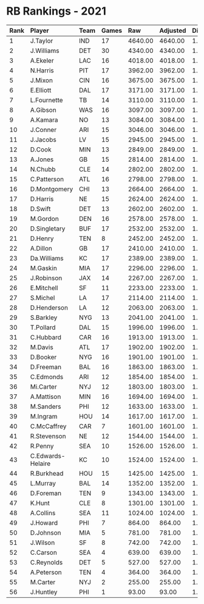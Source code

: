 # RB Rankings - 2021

| Rank | Player            | Team | Games | Raw     | Adjusted | Difficulty | Avg/Game | Typical | Consistency | Trend    |
| :----| :-----------------| :----| :-----| :-------| :--------| :----------| :--------| :-------| :-----------| :--------|
| 1    | J.Taylor          | IND  | 17    | 4640.00 | 4640.00  | 1.000      | 272.94   | 275.00  | 10/0/7      | +76.5%   |
| 2    | J.Williams        | DET  | 30    | 4340.00 | 4340.00  | 1.000      | 144.67   | 138.50  | 15/4/11     | +101.6%  |
| 3    | A.Ekeler          | LAC  | 16    | 4018.00 | 4018.00  | 1.000      | 251.12   | 260.50  | 8/3/5       | +63.5%   |
| 4    | N.Harris          | PIT  | 17    | 3962.00 | 3962.00  | 1.000      | 233.06   | 247.50  | 9/2/6       | +79.9%   |
| 5    | J.Mixon           | CIN  | 16    | 3675.00 | 3675.00  | 1.000      | 229.69   | 230.00  | 9/0/7       | +110.4%  |
| 6    | E.Elliott         | DAL  | 17    | 3171.00 | 3171.00  | 1.000      | 186.53   | 185.00  | 8/1/8       | +84.8%   |
| 7    | L.Fournette       | TB   | 14    | 3110.00 | 3110.00  | 1.000      | 222.14   | 207.00  | 6/2/6       | INACTIVE |
| 8    | A.Gibson          | WAS  | 16    | 3097.00 | 3097.00  | 1.000      | 193.56   | 203.00  | 8/2/6       | +94.4%   |
| 9    | A.Kamara          | NO   | 13    | 3084.00 | 3084.00  | 1.000      | 237.23   | 237.00  | 5/3/5       | +83.5%   |
| 10   | J.Conner          | ARI  | 15    | 3046.00 | 3046.00  | 1.000      | 203.07   | 199.00  | 8/1/6       | +143.2%  |
| 11   | J.Jacobs          | LV   | 15    | 2945.00 | 2945.00  | 1.000      | 196.33   | 188.50  | 7/2/6       | +49.1%   |
| 12   | D.Cook            | MIN  | 13    | 2849.00 | 2849.00  | 1.000      | 219.15   | 208.50  | 4/3/6       | +100.6%  |
| 13   | A.Jones           | GB   | 15    | 2814.00 | 2814.00  | 1.000      | 187.60   | 168.50  | 5/0/10      | +105.6%  |
| 14   | N.Chubb           | CLE  | 14    | 2802.00 | 2802.00  | 1.000      | 200.14   | 205.00  | 8/0/6       | +113.1%  |
| 15   | C.Patterson       | ATL  | 16    | 2798.00 | 2798.00  | 1.000      | 174.88   | 170.00  | 6/1/9       | +131.1%  |
| 16   | D.Montgomery      | CHI  | 13    | 2664.00 | 2664.00  | 1.000      | 204.92   | 213.50  | 8/0/5       | +76.4%   |
| 17   | D.Harris          | NE   | 15    | 2624.00 | 2624.00  | 1.000      | 174.93   | 175.00  | 6/1/8       | +90.8%   |
| 18   | D.Swift           | DET  | 13    | 2602.00 | 2602.00  | 1.000      | 200.15   | 209.00  | 6/1/6       | +130.6%  |
| 19   | M.Gordon          | DEN  | 16    | 2578.00 | 2578.00  | 1.000      | 161.12   | 177.50  | 10/0/6      | +87.1%   |
| 20   | D.Singletary      | BUF  | 17    | 2532.00 | 2532.00  | 1.000      | 148.94   | 146.50  | 9/1/7       | +136.8%  |
| 21   | D.Henry           | TEN  | 8     | 2452.00 | 2452.00  | 1.000      | 306.50   | 301.00  | 4/0/4       | INACTIVE |
| 22   | A.Dillon          | GB   | 17    | 2410.00 | 2410.00  | 1.000      | 141.76   | 144.00  | 10/0/7      | +144.8%  |
| 23   | Da.Williams       | KC   | 17    | 2389.00 | 2389.00  | 1.000      | 140.53   | 127.50  | 8/2/7       | +203.6%  |
| 24   | M.Gaskin          | MIA  | 17    | 2296.00 | 2296.00  | 1.000      | 135.06   | 139.50  | 10/0/7      | +224.2%  |
| 25   | J.Robinson        | JAX  | 14    | 2267.00 | 2267.00  | 1.000      | 161.93   | 158.50  | 7/0/7       | +194.3%  |
| 26   | E.Mitchell        | SF   | 11    | 2233.00 | 2233.00  | 1.000      | 203.00   | 194.50  | 5/0/6       | +76.9%   |
| 27   | S.Michel          | LA   | 17    | 2114.00 | 2114.00  | 1.000      | 124.35   | 120.00  | 8/1/8       | +286.8%  |
| 28   | D.Henderson       | LA   | 12    | 2063.00 | 2063.00  | 1.000      | 171.92   | 171.50  | 5/0/7       | +109.3%  |
| 29   | S.Barkley         | NYG  | 13    | 2041.00 | 2041.00  | 1.000      | 157.00   | 150.00  | 7/0/6       | +123.4%  |
| 30   | T.Pollard         | DAL  | 15    | 1996.00 | 1996.00  | 1.000      | 133.07   | 135.00  | 9/0/6       | +87.5%   |
| 31   | C.Hubbard         | CAR  | 16    | 1913.00 | 1913.00  | 1.000      | 119.56   | 119.50  | 8/0/8       | +215.9%  |
| 32   | M.Davis           | ATL  | 17    | 1902.00 | 1902.00  | 1.000      | 111.88   | 112.50  | 8/0/9       | +178.6%  |
| 33   | D.Booker          | NYG  | 16    | 1901.00 | 1901.00  | 1.000      | 118.81   | 115.00  | 7/1/8       | +201.9%  |
| 34   | D.Freeman         | BAL  | 16    | 1863.00 | 1863.00  | 1.000      | 116.44   | 115.00  | 6/2/8       | +188.9%  |
| 35   | C.Edmonds         | ARI  | 12    | 1854.00 | 1854.00  | 1.000      | 154.50   | 146.00  | 4/1/7       | +124.1%  |
| 36   | Mi.Carter         | NYJ  | 12    | 1803.00 | 1803.00  | 1.000      | 150.25   | 155.50  | 8/0/4       | +155.6%  |
| 37   | A.Mattison        | MIN  | 16    | 1694.00 | 1694.00  | 1.000      | 105.88   | 111.50  | 11/0/5      | +469.6%  |
| 38   | M.Sanders         | PHI  | 12    | 1633.00 | 1633.00  | 1.000      | 136.08   | 153.00  | 9/0/3       | +94.8%   |
| 39   | M.Ingram          | HOU  | 14    | 1617.00 | 1617.00  | 1.000      | 115.50   | 112.00  | 9/0/5       | +181.4%  |
| 40   | C.McCaffrey       | CAR  | 7     | 1601.00 | 1601.00  | 1.000      | 228.71   | 200.00  | 2/1/4       | INACTIVE |
| 41   | R.Stevenson       | NE   | 12    | 1544.00 | 1544.00  | 1.000      | 128.67   | 114.50  | 6/0/6       | +218.4%  |
| 42   | R.Penny           | SEA  | 10    | 1526.00 | 1526.00  | 1.000      | 152.60   | 162.00  | 6/0/4       | +590.7%  |
| 43   | C.Edwards-Helaire | KC   | 10    | 1524.00 | 1524.00  | 1.000      | 152.40   | 155.00  | 5/1/4       | +95.9%   |
| 44   | R.Burkhead        | HOU  | 15    | 1425.00 | 1425.00  | 1.000      | 95.00    | 79.00   | 6/0/9       | +709.5%  |
| 45   | L.Murray          | BAL  | 14    | 1352.00 | 1352.00  | 1.000      | 96.57    | 83.50   | 7/1/6       | +145.8%  |
| 46   | D.Foreman         | TEN  | 9     | 1343.00 | 1343.00  | 1.000      | 149.22   | 137.00  | 3/1/5       | +133.2%  |
| 47   | K.Hunt            | CLE  | 8     | 1301.00 | 1301.00  | 1.000      | 162.62   | 193.00  | 5/0/3       | INACTIVE |
| 48   | A.Collins         | SEA  | 11    | 1024.00 | 1024.00  | 1.000      | 93.09    | 95.50   | 7/0/4       | INACTIVE |
| 49   | J.Howard          | PHI  | 7     | 864.00  | 864.00   | 1.000      | 123.43   | 132.50  | 5/0/2       | +68.6%   |
| 50   | D.Johnson         | MIA  | 5     | 781.00  | 781.00   | 1.000      | 156.20   | 168.00  | 3/0/2       | N/A      |
| 51   | J.Wilson          | SF   | 8     | 742.00  | 742.00   | 1.000      | 92.75    | 103.00  | 5/0/3       | +704.9%  |
| 52   | C.Carson          | SEA  | 4     | 639.00  | 639.00   | 1.000      | 159.75   | 184.00  | 2/1/1       | INACTIVE |
| 53   | C.Reynolds        | DET  | 5     | 527.00  | 527.00   | 1.000      | 105.40   | 95.00   | 2/0/3       | N/A      |
| 54   | A.Peterson        | TEN  | 4     | 364.00  | 364.00   | 1.000      | 91.00    | 105.00  | 3/0/1       | INACTIVE |
| 55   | M.Carter          | NYJ  | 2     | 255.00  | 255.00   | 1.000      | 127.50   | 127.50  | 1/0/1       | N/A      |
| 56   | J.Huntley         | PHI  | 1     | 93.00   | 93.00    | 1.000      | 93.00    | 93.00   | 0/1/0       | N/A      |

